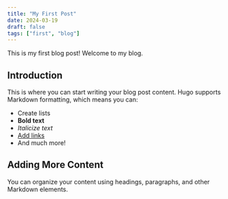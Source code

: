 ```yaml
---
title: "My First Post"
date: 2024-03-19
draft: false
tags: ["first", "blog"]
---
```


This is my first blog post! Welcome to my blog.

## Introduction

This is where you can start writing your blog post content. Hugo supports Markdown formatting, which means you can:

- Create lists
- **Bold text**
- *Italicize text*
- [Add links](https://example.com)
- And much more!

## Adding More Content

You can organize your content using headings, paragraphs, and other Markdown elements. 